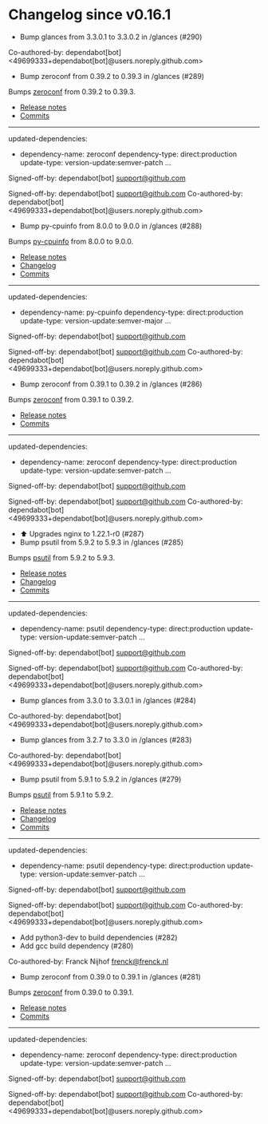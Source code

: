 # Changelog since v0.16.1
- Bump glances from 3.3.0.1 to 3.3.0.2 in /glances (#290)

Co-authored-by: dependabot[bot] <49699333+dependabot[bot]@users.noreply.github.com> 
- Bump zeroconf from 0.39.2 to 0.39.3 in /glances (#289)

Bumps [zeroconf](https://github.com/jstasiak/python-zeroconf) from 0.39.2 to 0.39.3.
- [Release notes](https://github.com/jstasiak/python-zeroconf/releases)
- [Commits](https://github.com/jstasiak/python-zeroconf/compare/0.39.2...0.39.3)

---
updated-dependencies:
- dependency-name: zeroconf
  dependency-type: direct:production
  update-type: version-update:semver-patch
...

Signed-off-by: dependabot[bot] <support@github.com>

Signed-off-by: dependabot[bot] <support@github.com>
Co-authored-by: dependabot[bot] <49699333+dependabot[bot]@users.noreply.github.com> 
- Bump py-cpuinfo from 8.0.0 to 9.0.0 in /glances (#288)

Bumps [py-cpuinfo](https://github.com/workhorsy/py-cpuinfo) from 8.0.0 to 9.0.0.
- [Release notes](https://github.com/workhorsy/py-cpuinfo/releases)
- [Changelog](https://github.com/workhorsy/py-cpuinfo/blob/master/ChangeLog)
- [Commits](https://github.com/workhorsy/py-cpuinfo/compare/v8.0.0...v9.0.0)

---
updated-dependencies:
- dependency-name: py-cpuinfo
  dependency-type: direct:production
  update-type: version-update:semver-major
...

Signed-off-by: dependabot[bot] <support@github.com>

Signed-off-by: dependabot[bot] <support@github.com>
Co-authored-by: dependabot[bot] <49699333+dependabot[bot]@users.noreply.github.com> 
- Bump zeroconf from 0.39.1 to 0.39.2 in /glances (#286)

Bumps [zeroconf](https://github.com/jstasiak/python-zeroconf) from 0.39.1 to 0.39.2.
- [Release notes](https://github.com/jstasiak/python-zeroconf/releases)
- [Commits](https://github.com/jstasiak/python-zeroconf/compare/0.39.1...0.39.2)

---
updated-dependencies:
- dependency-name: zeroconf
  dependency-type: direct:production
  update-type: version-update:semver-patch
...

Signed-off-by: dependabot[bot] <support@github.com>

Signed-off-by: dependabot[bot] <support@github.com>
Co-authored-by: dependabot[bot] <49699333+dependabot[bot]@users.noreply.github.com> 
- ⬆️ Upgrades nginx to 1.22.1-r0 (#287) 
- Bump psutil from 5.9.2 to 5.9.3 in /glances (#285)

Bumps [psutil](https://github.com/giampaolo/psutil) from 5.9.2 to 5.9.3.
- [Release notes](https://github.com/giampaolo/psutil/releases)
- [Changelog](https://github.com/giampaolo/psutil/blob/master/HISTORY.rst)
- [Commits](https://github.com/giampaolo/psutil/compare/release-5.9.2...release-5.9.3)

---
updated-dependencies:
- dependency-name: psutil
  dependency-type: direct:production
  update-type: version-update:semver-patch
...

Signed-off-by: dependabot[bot] <support@github.com>

Signed-off-by: dependabot[bot] <support@github.com>
Co-authored-by: dependabot[bot] <49699333+dependabot[bot]@users.noreply.github.com> 
- Bump glances from 3.3.0 to 3.3.0.1 in /glances (#284)

Co-authored-by: dependabot[bot] <49699333+dependabot[bot]@users.noreply.github.com> 
- Bump glances from 3.2.7 to 3.3.0 in /glances (#283)

Co-authored-by: dependabot[bot] <49699333+dependabot[bot]@users.noreply.github.com> 
- Bump psutil from 5.9.1 to 5.9.2 in /glances (#279)

Bumps [psutil](https://github.com/giampaolo/psutil) from 5.9.1 to 5.9.2.
- [Release notes](https://github.com/giampaolo/psutil/releases)
- [Changelog](https://github.com/giampaolo/psutil/blob/master/HISTORY.rst)
- [Commits](https://github.com/giampaolo/psutil/compare/release-5.9.1...release-5.9.2)

---
updated-dependencies:
- dependency-name: psutil
  dependency-type: direct:production
  update-type: version-update:semver-patch
...

Signed-off-by: dependabot[bot] <support@github.com>

Signed-off-by: dependabot[bot] <support@github.com>
Co-authored-by: dependabot[bot] <49699333+dependabot[bot]@users.noreply.github.com> 
- Add python3-dev to build dependencies (#282) 
- Add gcc build dependency (#280)

Co-authored-by: Franck Nijhof <frenck@frenck.nl> 
- Bump zeroconf from 0.39.0 to 0.39.1 in /glances (#281)

Bumps [zeroconf](https://github.com/jstasiak/python-zeroconf) from 0.39.0 to 0.39.1.
- [Release notes](https://github.com/jstasiak/python-zeroconf/releases)
- [Commits](https://github.com/jstasiak/python-zeroconf/compare/0.39.0...0.39.1)

---
updated-dependencies:
- dependency-name: zeroconf
  dependency-type: direct:production
  update-type: version-update:semver-patch
...

Signed-off-by: dependabot[bot] <support@github.com>

Signed-off-by: dependabot[bot] <support@github.com>
Co-authored-by: dependabot[bot] <49699333+dependabot[bot]@users.noreply.github.com> 
